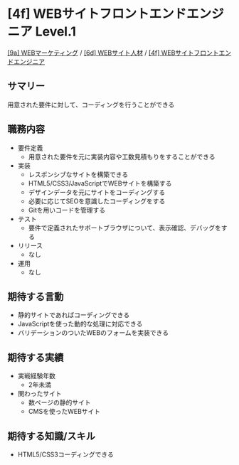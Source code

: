 [4f] WEBサイトフロントエンドエンジニア Level.1
===

[[9a] WEBマーケティング](../../index.md) / [[6d] WEBサイト人材](../index.md) / [[4f] WEBサイトフロントエンドエンジニア](./index.md)

サマリー
---

用意された要件に対して、コーディングを行うことができる

職務内容
---

- 要件定義
  - 用意された要件を元に実装内容や工数見積もりをすることができる
- 実装
  - レスポンシブなサイトを構築できる
  - HTML5/CSS3/JavaScriptでWEBサイトを構築する
  - デザインデータを元にサイトをコーディングする
  - 必要に応じてSEOを意識したコーディングをする
  - Gitを用いコードを管理する
- テスト
  - 要件で定義されたサポートブラウザについて、表示確認、デバッグをする
- リリース
  - なし
- 運用
  - なし

期待する言動
---

- 静的サイトであればコーディングできる
- JavaScriptを使った動的な処理に対応できる
- バリデーションのついたWEBのフォームを実装できる

期待する実績
---

- 実戦経験年数
  - 2年未満
- 関わったサイト
  - 数ページの静的サイト
  - CMSを使ったWEBサイト

期待する知識/スキル
---

- HTML5/CSS3コーディングできる
